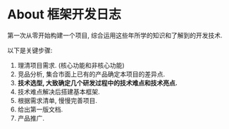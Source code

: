 # About 框架开发日志

第一次从零开始构建一个项目, 综合运用这些年所学的知识和了解到的开发技术.

以下是关键步骤:

1. 理清项目需求. (核心功能和非核心功能)
2. 竞品分析, 集合市面上已有的产品确定本项目的差异点.
3. **技术选型, 大致确定几个研发过程中的技术难点和技术亮点.**
4. 技术难点解决后搭建基本框架.
5. 根据需求清单, 慢慢完善项目.
6. 给出第一版文档.
7. 产品推广.